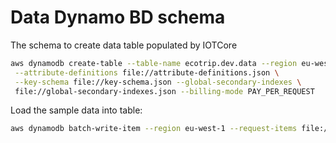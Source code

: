 # Data Dynamo BD schema

The schema to create data table populated by IOTCore

```sh
aws dynamodb create-table --table-name ecotrip.dev.data --region eu-west-1 \
 --attribute-definitions file://attribute-definitions.json \
 --key-schema file://key-schema.json --global-secondary-indexes \
 file://global-secondary-indexes.json --billing-mode PAY_PER_REQUEST
```

Load the sample data into table:

```sh
aws dynamodb batch-write-item --region eu-west-1 --request-items file://seed.json
```
